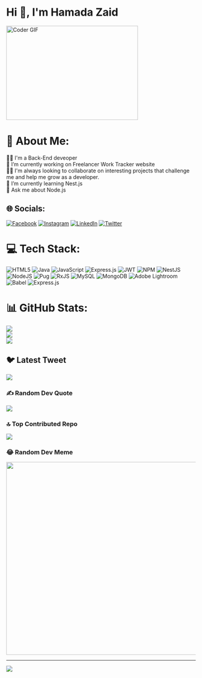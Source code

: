 # Hi 👋, I'm Hamada Zaid

<img alt="Coder GIF" height=250 width=350 src="https://magiccopy.xyz/assets/images/hadder.gif" />
<br>

# 💫 About Me:

🧑‍💻 I'm a Back-End deveoper<br>🔭 I’m currently working on Freelancer Work Tracker website<br>👯‍♂️ I'm always looking to collaborate on interesting projects that challenge me and help me grow as a developer.<br>🌱 I’m currently learning Nest.js<br>💬 Ask me about Node.js <br>

## 🌐 Socials:

[![Facebook](https://img.shields.io/badge/Facebook-%231877F2.svg?logo=Facebook&logoColor=white)](https://facebook.com/hamada.mohammed.56614) [![Instagram](https://img.shields.io/badge/Instagram-%23E4405F.svg?logo=Instagram&logoColor=white)](https://instagram.com/hamadazaid_2) [![LinkedIn](https://img.shields.io/badge/LinkedIn-%230077B5.svg?logo=linkedin&logoColor=white)](https://linkedin.com/in/hamdazaid) [![Twitter](https://img.shields.io/badge/Twitter-%231DA1F2.svg?logo=Twitter&logoColor=white)](https://twitter.com/Hamada_MZaid)

# 💻 Tech Stack:

![HTML5](https://img.shields.io/badge/html5-%23E34F26.svg?style=for-the-badge&logo=html5&logoColor=white) ![Java](https://img.shields.io/badge/java-%23ED8B00.svg?style=for-the-badge&logo=java&logoColor=white) ![JavaScript](https://img.shields.io/badge/javascript-%23323330.svg?style=for-the-badge&logo=javascript&logoColor=%23F7DF1E) ![Express.js](https://img.shields.io/badge/express.js-%23404d59.svg?style=for-the-badge&logo=express&logoColor=%2361DAFB) ![JWT](https://img.shields.io/badge/JWT-black?style=for-the-badge&logo=JSON%20web%20tokens) ![NPM](https://img.shields.io/badge/NPM-%23000000.svg?style=for-the-badge&logo=npm&logoColor=white) ![NestJS](https://img.shields.io/badge/nestjs-%23E0234E.svg?style=for-the-badge&logo=nestjs&logoColor=white) ![NodeJS](https://img.shields.io/badge/node.js-6DA55F?style=for-the-badge&logo=node.js&logoColor=white) ![Pug](https://img.shields.io/badge/Pug-FFF?style=for-the-badge&logo=pug&logoColor=A86454) ![RxJS](https://img.shields.io/badge/rxjs-%23B7178C.svg?style=for-the-badge&logo=reactivex&logoColor=white) ![MySQL](https://img.shields.io/badge/mysql-%2300f.svg?style=for-the-badge&logo=mysql&logoColor=white) ![MongoDB](https://img.shields.io/badge/MongoDB-%234ea94b.svg?style=for-the-badge&logo=mongodb&logoColor=white) ![Adobe Lightroom](https://img.shields.io/badge/Adobe%20Lightroom-31A8FF.svg?style=for-the-badge&logo=Adobe%20Lightroom&logoColor=white) ![Babel](https://img.shields.io/badge/Babel-F9DC3e?style=for-the-badge&logo=babel&logoColor=black) ![Express.js](https://img.shields.io/badge/express.js-%23404d59.svg?style=for-the-badge&logo=express&logoColor=%2361DAFB)

# 📊 GitHub Stats:

![](https://github-readme-stats.vercel.app/api?username=hamadazaid2&theme=tokyonight&hide_border=false&include_all_commits=true&count_private=true)<br/>
![](https://github-readme-streak-stats.herokuapp.com/?user=hamadazaid2&theme=tokyonight&hide_border=false)<br/>
![](https://github-readme-stats.vercel.app/api/top-langs/?username=hamadazaid2&theme=tokyonight&hide_border=false&include_all_commits=true&count_private=true&layout=compact)

## 🐦 Latest Tweet

[![](https://gtce.itsvg.in/api?username=Hamada_MZaid)](https://github.com/VishwaGauravIn/github-twitter-card-embed)

### ✍️ Random Dev Quote

![](https://quotes-github-readme.vercel.app/api?type=horizontal&theme=radical)

### 🔝 Top Contributed Repo

![](https://github-contributor-stats.vercel.app/api?username=hamadazaid2&limit=5&theme=dark&combine_all_yearly_contributions=true)

### 😂 Random Dev Meme

<img src="https://rm.up.railway.app/" width="512px"/>

---

[![](https://visitcount.itsvg.in/api?id=hamadazaid2&icon=0&color=0)](https://visitcount.itsvg.in)

<!-- Proudly created with GPRM ( https://gprm.itsvg.in ) -->
